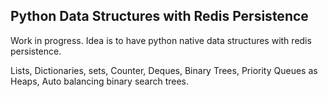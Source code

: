 ## Python Data Structures with Redis Persistence

Work in progress. Idea is to have python native data structures with redis persistence. 

Lists, Dictionaries, sets, Counter, Deques, Binary Trees, Priority Queues as Heaps, Auto balancing binary search trees. 



